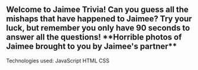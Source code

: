 <h2>Welcome to Jaimee Trivia! Can you guess all the mishaps that have happened to Jaimee? Try your luck, but remember you only have 90 seconds to answer all the questions! **Horrible photos of Jaimee brought to you by Jaimee's partner**</h2>
  
  Technologies used:
  JavaScript
  HTML
  CSS
